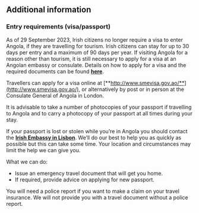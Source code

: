 ## Additional information

### **Entry requirements (visa/passport)**

As of 29 September 2023, Irish citizens no longer require a visa to enter Angola, if they are travelling for tourism. Irish citizens can stay for up to 30 days per entry and a maximum of 90 days per year. If visiting Angola for a reason other than tourism, it is still necessary to apply for a visa at an Angolan embassy or consulate. Details on how to apply for a visa and the required documents can be found [**here**](https://consuladogeralangola-uk.org/vistos/).

Travellers can apply for a visa online at [**http://www.smevisa.gov.ao/**](http://www.smevisa.gov.ao/), or alternatively by post or in person at the Consulate General of Angola in London.

It is advisable to take a number of photocopies of your passport if travelling to Angola and to carry a photocopy of your passport at all times during your stay.

If your passport is lost or stolen while you’re in Angola you should contact the [**Irish Embassy in Lisbon**](/en/portugal/lisbon/contact/). We’ll do our best to help you as quickly as possible but this can take some time. Your location and circumstances may limit the help we can give you.

What we can do:

* Issue an emergency travel document that will get you home.
* If required, provide advice on applying for new passport.

You will need a police report if you want to make a claim on your travel insurance. We will not provide you with a travel document without a police report.